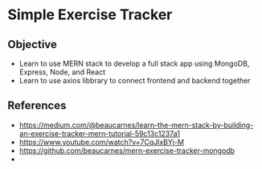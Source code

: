 # Simple Exercise Tracker


## Objective
- Learn to use MERN stack to develop a full stack app using MongoDB, Express, Node, and React
- Learn to use axios libbrary to connect frontend and backend together

## References
- https://medium.com/@beaucarnes/learn-the-mern-stack-by-building-an-exercise-tracker-mern-tutorial-59c13c1237a1
- https://www.youtube.com/watch?v=7CqJlxBYj-M
- https://github.com/beaucarnes/mern-exercise-tracker-mongodb
- 

